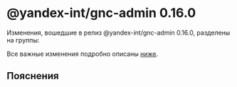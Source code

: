 # @yandex-int/gnc-admin 0.16.0

<!-- ЧЕЛОВЕЧЕСКОЕ ВСТУПЛЕНИЕ -->

Изменения, вошедшие в релиз @yandex-int/gnc-admin 0.16.0, разделены на группы:

Все важные изменения подробно описаны [ниже](#Пояснения).

## Пояснения

